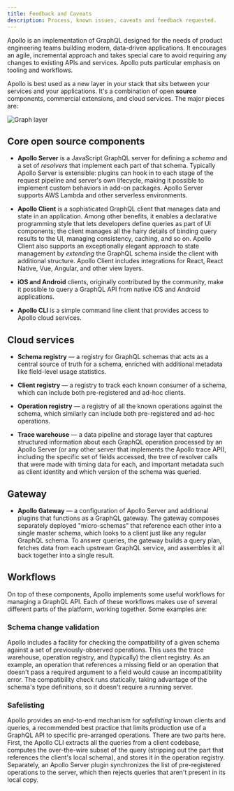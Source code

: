 ```yaml
---
title: Feedback and Caveats
description: Process, known issues, caveats and feedback requested.
---
```


Apollo is an implementation of GraphQL designed for the needs of product
engineering teams building modern, data-driven applications. It
encourages an agile, incremental approach and takes special care to
avoid requiring any changes to existing APIs and services. Apollo puts
particular emphasis on tooling and workflows.

Apollo is best used as a new layer in your stack that sits between your
services and your applications. It's a combination of open **source**
components, commercial extensions, and cloud services. The major pieces
are:

![Graph layer](../img/platform-diagram.png)

## Core open source components

- **Apollo Server** is a JavaScript GraphQL server for defining a
  _schema_ and a set of _resolvers_ that implement each part of that
  schema. Typically Apollo Server is extensible: plugins can hook in to each stage of the
  request pipeline and server's own lifecycle, making it possible to
  implement custom behaviors in add-on packages. Apollo Server supports
  AWS Lambda and other serverless environments.

- **Apollo Client** is a sophisticated GraphQL client that
  manages data and state in an application. Among other benefits, it
  enables a declarative programming style that lets developers define
  queries as part of UI components; the client manages all the hairy
  details of binding query results to the UI, managing consistency,
  caching, and so on. Apollo Client also supports an
  exceptionally elegant approach to state management by _extending_ the
  GraphQL schema inside the client with additional structure. Apollo Client
  includes integrations for React, React Native, Vue, Angular, and
  other view layers.

- **iOS and Android** clients, originally contributed by the community,
  make it possible to query a GraphQL API from native iOS and
  Android applications.

- **Apollo CLI** is a simple command line client that provides
  access to Apollo cloud services.

## Cloud services

- **Schema registry** &mdash; a registry for GraphQL schemas that acts
  as a central source of truth for a schema, enriched with additional
  metadata like field-level usage statistics.

- **Client registry** &mdash; a registry to track each known consumer
  of a schema, which can include both pre-registered and ad-hoc clients.

- **Operation registry** &mdash; a registry of all the known operations
  against the schema, which similarly can include both pre-registered
  and ad-hoc operations.

- **Trace warehouse** &mdash; a data pipeline and storage layer that
  captures structured information about each GraphQL operation
  processed by an Apollo Server (or any other server that implements
  the Apollo trace API), including the specific set of fields accessed,
  the tree of resolver calls that were made with timing data for each,
  and important metadata such as client identity and which version
  of the schema was queried.

## Gateway

- **Apollo Gateway** &mdash; a configuration of Apollo Server and additional plugins
  that functions as a GraphQL gateway. The gateway composes separately deployed "micro-schemas" that reference each other into a single master schema, which looks to a client just like any regular GraphQL schema. To answer queries, the gateway builds a query plan, fetches data from each upstream GraphQL service, and assembles it all back together into a single result.

## Workflows

On top of these components, Apollo implements some useful workflows for
managing a GraphQL API. Each of these workflows makes use of several
different parts of the platform, working together. Some examples are:

### Schema change validation

Apollo includes a facility for checking the compatibility of a given
schema against a set of previously-observed operations. This uses the
trace warehouse, operation registry, and (typically) the client
registry. As an example, an operation that references a missing field or
an operation that doesn't pass a required argument to a field would
cause an incompatibility error. The compatibility check runs statically,
taking advantage of the schema's type definitions, so it doesn't require
a running server.

### Safelisting

Apollo provides an end-to-end mechanism for _safelisting_ known clients
and queries, a recommended best practice that limits production use of a
GraphQL API to specific pre-arranged operations. There are two parts
here. First, the Apollo CLI extracts all the queries from a client
codebase, computes the over-the-wire subset of the query (stripping out
the part that references the client's local schema), and stores it in
the operation registry. Separately, an Apollo Server plugin synchronizes
the list of pre-registered operations to the server, which then rejects
queries that aren't present in its local copy.